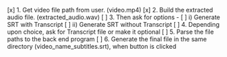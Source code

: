 [x] 1. Get video file path from user. (video.mp4)
[x] 2. Build the extracted audio file. (extracted_audio.wav)
[ ] 3. Then ask for options -
[ ]      i) Generate SRT with Transcript 
[ ]      ii) Generate SRT without Transcript
[ ] 4. Depending upon choice, ask for Transcript file or make it optional
[ ] 5. Parse the file paths to the back end program
[ ] 6. Generate the final file in the same directory (video_name_subtitles.srt), when button is clicked


